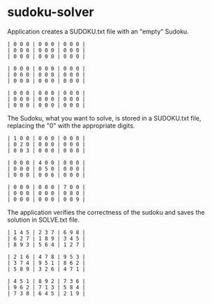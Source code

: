 # sudoku-solver


Application creates a SUDOKU.txt file with an "empty" Sudoku.

    | 0 0 0 | 0 0 0 | 0 0 0 |
    | 0 0 0 | 0 0 0 | 0 0 0 |
    | 0 0 0 | 0 0 0 | 0 0 0 |
    
    | 0 0 0 | 0 0 0 | 0 0 0 |
    | 0 0 0 | 0 0 0 | 0 0 0 |
    | 0 0 0 | 0 0 0 | 0 0 0 |
    
    | 0 0 0 | 0 0 0 | 0 0 0 |
    | 0 0 0 | 0 0 0 | 0 0 0 |
    | 0 0 0 | 0 0 0 | 0 0 0 |

The Sudoku, what you want to solve, is stored in a SUDOKU.txt file, replacing the "0" with the appropriate digits.

    | 1 0 0 | 0 0 0 | 0 0 0 |
    | 0 2 0 | 0 0 0 | 0 0 0 |
    | 0 0 3 | 0 0 0 | 0 0 0 |
    
    | 0 0 0 | 4 0 0 | 0 0 0 |
    | 0 0 0 | 0 5 0 | 0 0 0 |
    | 0 0 0 | 0 0 6 | 0 0 0 |
    
    | 0 0 0 | 0 0 0 | 7 0 0 |
    | 0 0 0 | 0 0 0 | 0 8 0 |
    | 0 0 0 | 0 0 0 | 0 0 9 |

The application verifies the correctness of the sudoku and saves the solution in SOLVE.txt file.

    | 1 4 5 | 2 3 7 | 6 9 8 |
    | 6 2 7 | 1 8 9 | 3 4 5 |
    | 8 9 3 | 5 6 4 | 1 2 7 |
    
    | 2 1 6 | 4 7 8 | 9 5 3 |
    | 3 7 4 | 9 5 1 | 8 6 2 |
    | 5 8 9 | 3 2 6 | 4 7 1 |
    
    | 4 5 1 | 8 9 2 | 7 3 6 |
    | 9 6 2 | 7 1 3 | 5 8 4 |
    | 7 3 8 | 6 4 5 | 2 1 9 |
    
